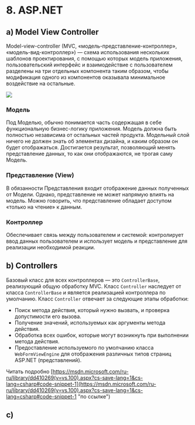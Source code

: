 # 8. ASP.NET
## a) Model View Controller
Model-view-controller (MVC, «модель-представление-контроллер», «модель-вид-контроллер») — схема использования нескольких шаблонов проектирования, с помощью которых модель приложения, пользовательский интерфейс и взаимодействие с пользователем разделены на три отдельных компонента таким образом, чтобы модификация одного из компонентов оказывала минимальное воздействие на остальные.

![](https://upload.wikimedia.org/wikipedia/commons/f/fd/MVC-Process.png)

### Модель

Под Моделью, обычно понимается часть содержащая в себе функциональную бизнес-логику приложения. Модель должна быть полностью независима от остальных частей продукта. Модельный слой ничего не должен знать об элементах дизайна, и каким образом он будет отображаться. Достигается результат, позволяющий менять представление данных, то как они отображаются, не трогая саму Модель.

### Представление (View)

В обязанности Представления входит отображение данных полученных от Модели. Однако, представление не может напрямую влиять на модель. Можно говорить, что представление обладает доступом «только на чтение» к данным.

### Контроллер
Обеспечивает связь между пользователем и системой: контролирует ввод данных пользователем и использует модель и представление для реализации необходимой реакции.

## b) Controllers
Базовый класс для всех контроллеров — это `ControllerBase`, реализующий общую обработку MVC. Класс `Controller` наследует от класса `ControllerBase` и является реализацией контроллера по умолчанию. Класс `Controller` отвечает за следующие этапы обработки:  

- Поиск метода действия, который нужно вызвать, и проверка допустимости его вызова.
- Получение значений, используемых как аргументы метода действия.
- Обработка всех ошибок, которые могут возникнуть при выполнении метода действия.
- Предоставление используемого по умолчанию класса `WebFormViewEngine` для отображения различных типов страниц ASP.NET (представлений).

Читать подробно [https://msdn.microsoft.com/ru-ru/library/dd410269(v=vs.100).aspx?cs-save-lang=1&cs-lang=csharp#code-snippet-1](https://msdn.microsoft.com/ru-ru/library/dd410269(v=vs.100).aspx?cs-save-lang=1&cs-lang=csharp#code-snippet-1 "по ссылке")

## c) 
